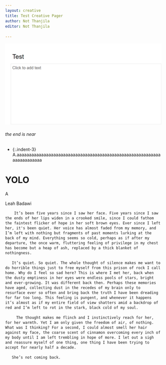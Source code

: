 ```yaml
---
layout: creative
title: Test Creative Pager
author: Not Thanjila
editor: Not Thanjila

---
```

![](/uploads/delete.PNG)

###### the end is near

* {:.indent-3} A.aaaaaaaaaaaaaaaaaaaaaaaaaaaaaaaaaaaaaaaaaaaaaaaaaaaaaaaaaaaaaaaaaaaaaaa

# YOLO  

  A

Leah Badawi

        It’s been five years since I saw her face. Five years since I saw the ends of her lips widen in a crooked smile, since I could fathom the faintest flicker of hope in her soft brown eyes. Ever since I left her, it's been quiet. Her voice has almost faded from my memory, and I’m left with nothing but fragments of past moments lurking at the back of my mind. Everything seems so cold, perhaps as if after my departure, the once warm, fluttering feeling of privilege in my chest has become but a heap of ash, replaced by a thick blanket of nothingness.

       It’s quiet. So quiet. The whole thought of silence makes me want to do horrible things just to free myself from this prison of rock I call home. Why do I feel so sad here? This is where I met her, back when the dusty emptiness in her eyes were endless pools of stars, bright and ever-growing. It was different back then. Perhaps these memories have aged, collecting dust in the recedes of my brain only to resurface ever so often and bring back the truth I have been dreading for far too long. This feeling is pungent, and whenever it happens it’s almost as if my entire field of view shatters amid a backdrop of red and I’m left to rot in the stark, black cold of my soul.

         The thought makes me flinch and I instinctively reach for her, for her warmth. Yet I am only given the freedom of air, of nothing. What was I thinking? For a second, I could almost smell her hair against my face, the coarse scent of cinnamon overcoming every inch of my body until I am left trembling in hope of more. I let out a sigh and reassure myself of one thing, one thing I have been trying to accept for nearly half a decade.

       She’s not coming back.